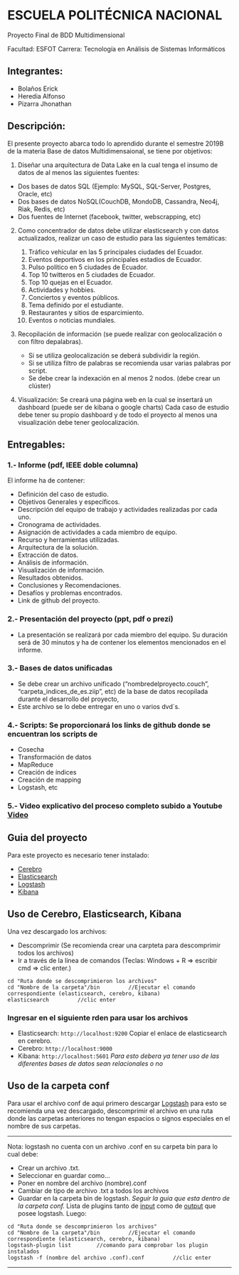 # ESCUELA POLITÉCNICA NACIONAL
  Proyecto Final de BDD Multidimensional
  
  Facultad:  ESFOT
  Carrera: Tecnología en Análisis de Sistemas Informáticos

## Integrantes:

  - Bolaños Erick
  - Heredia Alfonso
  - Pizarra Jhonathan

## Descripción:
El presente proyecto abarca todo lo aprendido durante el semestre 2019B de la materia Base de datos Multidimensaional, se tiene por objetivos:
1) Diseñar una arquitectura de Data Lake en la cual tenga el insumo de datos de al menos las siguientes fuentes:

  - Dos bases de datos SQL (Ejemplo: MySQL, SQL-Server, Postgres, Oracle, etc)
  - Dos bases de datos NoSQL(CouchDB, MondoDB, Cassandra, Neo4j, Riak, Redis, etc) 
  - Dos fuentes de Internet (facebook, twitter, webscrapping, etc)
    
2) Como concentrador de datos debe utilizar elasticsearch y con datos actualizados, realizar un caso de estudio para las siguientes temáticas:
    1. Tráfico vehicular en las 5 principales ciudades del Ecuador.
    2. Eventos deportivos en los principales estadios de Ecuador.
    3. Pulso político en 5 ciudades de Ecuador.
    4. Top 10 twitteros en 5 ciudades de Ecuador.
    5. Top 10 quejas en el Ecuador.
    6. Actividades y hobbies.
    7. Conciertos y eventos públicos.
    8. Tema definido por el estudiante.
    9. Restaurantes y sitios de esparcimiento.
    10. Eventos o noticias mundiales.
    
 3) Recopilación de información (se puede realizar con geolocalización o con filtro depalabras).
    * Si se utiliza geolocalización se deberá subdividir la región. 
    * Si se utiliza filtro de palabras se recomienda usar varias palabras por script.
    - Se debe crear la indexación en al menos 2 nodos. (debe crear un clúster)

 4) Visualización: Se creará una página web en la cual se insertará un dashboard (puede ser de kibana o google charts)
Cada caso de estudio debe tener su propio dashboard y de todo el proyecto al menos una visualización debe tener geolocalización.

## Entregables:

### 1.- Informe (pdf, IEEE doble columna)
El informe ha de contener:
  - Definición del caso de estudio.
  - Objetivos Generales y específicos.  
  - Descripción del equipo de trabajo y actividades realizadas por cada uno.
  - Cronograma de actividades.
- Asignación de actividades a cada miembro de equipo.
- Recurso y herramientas utilizadas.
- Arquitectura de la solución.
- Extracción de datos.
- Análisis de información.
- Visualización de información.
- Resultados obtenidos.
- Conclusiones y Recomendaciones.
- Desafíos y problemas encontrados.
- Link de github del proyecto.


### 2.- Presentación del proyecto (ppt, pdf o prezi)
  
  - La presentación se realizará por cada miembro del equipo. Su duración será de 30 minutos y ha de contener los elementos mencionados en el informe.


### 3.- Bases de datos unificadas
  - Se debe crear un archivo unificado (“nombredelproyecto.couch”, “carpeta_indices_de_es.ziip”, etc) de la base de datos recopilada 
durante el desarrollo del proyecto, 
  - Este archivo se lo debe entregar en uno o varios dvd´s.

### 4.- Scripts: Se proporcionará los links de github donde se encuentran los scripts de

- Cosecha
- Transformación de datos
- MapReduce
- Creación de índices
- Creación de mapping
- Logstash, etc


### 5.- Video explicativo del proceso completo subido a Youtube [Video](https://www.youtube.com/playlist?list=PL0UqIFf7qfAZx9UhZOhJhy0zEDSUAros6)
##
## Guia del proyecto
Para este proyecto es necesario tener instalado:
* [Cerebro](https://subscription.packtpub.com/book/big_data_and_business_intelligence/9781786465580/12/ch12lvl1sec144/installing-and-using-cerebro)
* [Elasticsearch](https://www.elastic.co/es/downloads/elasticsearch)
* [Logstash](https://www.elastic.co/es/downloads/logstash)
* [Kibana](https://www.elastic.co/es/downloads/kibana)
## Uso de Cerebro, Elasticsearch,  Kibana
Una vez descargado los archivos: 
* Descomprimir (Se recomienda crear una carpteta para descomprimir todos los archivos)
* Ir a través de la línea de comandos (Teclas: Windows + R => escribir cmd => clic enter.)  
```shell
cd "Ruta donde se descomprimieron los archivos"
cd "Nombre de la carpeta"/bin         //Ejecutar el comando correspondiente (elasticsearch, cerebro, kibana)
elasticsearch         //clic enter
```
### Ingresar en el siguiente rden para usar los archivos
* Elasticsearch: `http://localhost:9200`
Copiar el enlace de elasticsearch en cerebro.
* Cerebro: `http://localhost:9000`
* Kibana: `http://localhost:5601`
*Para esto debera ya tener uso de las diferentes bases de datos sean relacionales o no*
## Uso de la carpeta conf
Para usar el archivo conf de aqui primero descargar [Logstash](https://www.elastic.co/es/downloads/logstash) para esto se recomienda una vez descargado, descomprimir el archivo en una ruta donde las carpetas anteriores no tengan espacios o signos especiales en el nombre de sus carpetas.

------------------------------------------------------------------------------------
Nota: logstash no cuenta con un archivo .conf en su carpeta bin para lo cual debe: 
* Crear un archivo .txt.
* Seleccionar en guardar como...
* Poner en nombre del archivo (nombre).conf 
* Cambiar de tipo de archivo .txt a todos los archivos
* Guardar en la carpeta bin de logstash.
*Seguir la guia que esta dentro de la carpeta conf.*
Lista de plugins tanto de [input](https://www.elastic.co/guide/en/logstash/current/input-plugins.html) como de [output](https://www.elastic.co/guide/en/logstash/current/output-plugins.html) que posee logstash.
Luego:
```shell
cd "Ruta donde se descomprimieron los archivos"
cd "Nombre de la carpeta"/bin         //Ejecutar el comando correspondiente (elasticsearch, cerebro, kibana)
logstash-plugin list        //comando para comprobar los plugin instalados
logstash -f (nombre del archivo .conf).conf         //clic enter
```
------------------------------------------------------------------------------------------
